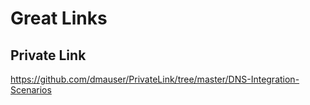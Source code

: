 # Great Links

## Private Link
https://github.com/dmauser/PrivateLink/tree/master/DNS-Integration-Scenarios
